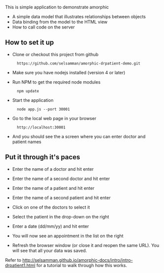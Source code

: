 This is simple application to demonstrate amorphic

* A simple data model that illustrates relationships between objects
* Data binding from the model to the HTML view
* How to call code on the server

## How to set it up

* Clone or checkout this project from github

        https://github.com/selsamman/amorphic-drpatient-demo.git
    
* Make sure you have nodejs installed (version 4 or later)
    
* Run NPM to get the required node modules

        npm update
        
* Start the application

        node app.js --port 30001

* Go to the local web page in your browser

        http://localhost:30001
    
* And you should see the a screen where you can enter doctor and patient names   
  
## Put it through it's paces

* Enter the name of a doctor and hit enter

* Enter the name of a second doctor and hit enter

* Enter the name of a patient and hit enter

* Enter the name of a second patient and hit enter

* Click on one of the doctors to select it

* Select the patient in the drop-down on the right

* Enter a date (dd/mm/yy) and hit enter

* You will now see an appointment in the list on the right

* Refresh the browser window (or close it and reopen the same URL).  You will see that all your data was saved.

Refer to http://selsamman.github.io/amorphic-docs/intro/intro-drpatient1.html for a tutorial to walk through how this works.